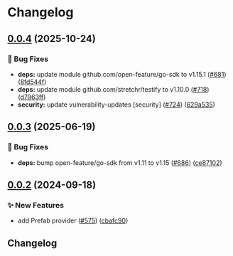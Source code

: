 # Changelog

## [0.0.4](https://github.com/open-feature/go-sdk-contrib/compare/providers/prefab/v0.0.3...providers/prefab/v0.0.4) (2025-10-24)


### 🐛 Bug Fixes

* **deps:** update module github.com/open-feature/go-sdk to v1.15.1 ([#681](https://github.com/open-feature/go-sdk-contrib/issues/681)) ([8fd544f](https://github.com/open-feature/go-sdk-contrib/commit/8fd544ff81fd25eed655a214aa1ae1906a436f0d))
* **deps:** update module github.com/stretchr/testify to v1.10.0 ([#718](https://github.com/open-feature/go-sdk-contrib/issues/718)) ([d7963ff](https://github.com/open-feature/go-sdk-contrib/commit/d7963ff4f0a9bd25968efca31b92fdfd886a9e92))
* **security:** update vulnerability-updates [security] ([#724](https://github.com/open-feature/go-sdk-contrib/issues/724)) ([629a535](https://github.com/open-feature/go-sdk-contrib/commit/629a5351c2c4b8fed00522f7453d5545920ceaaf))

## [0.0.3](https://github.com/open-feature/go-sdk-contrib/compare/providers/prefab/v0.0.2...providers/prefab/v0.0.3) (2025-06-19)


### 🐛 Bug Fixes

* **deps:** bump open-feature/go-sdk from v1.11 to v1.15 ([#686](https://github.com/open-feature/go-sdk-contrib/issues/686)) ([ce87102](https://github.com/open-feature/go-sdk-contrib/commit/ce871021d0c45d3c992bb00b33c8b7a8e337e9a3))

## [0.0.2](https://github.com/open-feature/go-sdk-contrib/compare/providers/prefab-v0.0.1...providers/prefab/v0.0.2) (2024-09-18)


### ✨ New Features

* add Prefab provider ([#575](https://github.com/open-feature/go-sdk-contrib/issues/575)) ([cbafc90](https://github.com/open-feature/go-sdk-contrib/commit/cbafc906ed2ed1ce8f93854100be6d29acf13509))

## Changelog
